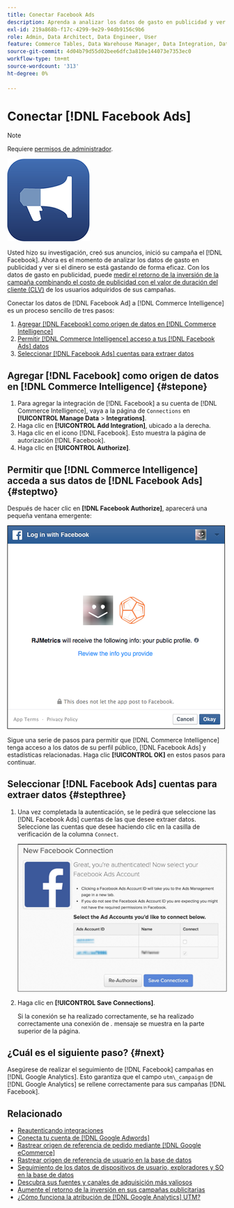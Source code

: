 ```yaml
---
title: Conectar Facebook Ads
description: Aprenda a analizar los datos de gasto en publicidad y ver si el dinero se gasta de forma eficaz.
exl-id: 219a868b-f17c-4299-9e29-94db9156c9b6
role: Admin, Data Architect, Data Engineer, User
feature: Commerce Tables, Data Warehouse Manager, Data Integration, Data Import/Export
source-git-commit: 4d04b79d55d02bee6dfc3a810e144073e7353ec0
workflow-type: tm+mt
source-wordcount: '313'
ht-degree: 0%

---
```


# Conectar [!DNL Facebook Ads]

>[!NOTE]
>
>Requiere [permisos de administrador](../../../administrator/user-management/user-management.md).

![Logotipo de Facebook Ads](../../../assets/facebook-ads-logo.png)

Usted hizo su investigación, creó sus anuncios, inició su campaña el [!DNL Facebook]. Ahora es el momento de analizar los datos de gasto en publicidad y ver si el dinero se está gastando de forma eficaz. Con los datos de gasto en publicidad, puede [medir el retorno de la inversión de la campaña combinando el costo de publicidad con el valor de duración del cliente (CLV)](../../../data-analyst/analysis/roi-ad-camp.md) de los usuarios adquiridos de sus campañas.

Conectar los datos de [!DNL Facebook Ad] a [!DNL Commerce Intelligence] es un proceso sencillo de tres pasos:

1. [Agregar  [!DNL Facebook] como origen de datos en [!DNL Commerce Intelligence]](#stepone)
1. [Permitir  [!DNL Commerce Intelligence] acceso a tus [!DNL Facebook Ads] datos](#steptwo)
1. [Seleccionar [!DNL Facebook Ads] cuentas para extraer datos](#stepthree)

## Agregar [!DNL Facebook] como origen de datos en [!DNL Commerce Intelligence] {#stepone}

1. Para agregar la integración de [!DNL Facebook] a su cuenta de [!DNL Commerce Intelligence], vaya a la página de `Connections` en **[!UICONTROL Manage Data** > **Integrations]**.
1. Haga clic en **[!UICONTROL Add Integration]**, ubicado a la derecha.
1. Haga clic en el icono [!DNL Facebook]. Esto muestra la página de autorización [!DNL Facebook].
1. Haga clic en **[!UICONTROL Authorize]**.

## Permitir que [!DNL Commerce Intelligence] acceda a sus datos de [!DNL Facebook Ads] {#steptwo}

Después de hacer clic en **[!DNL Facebook Authorize]**, aparecerá una pequeña ventana emergente:

![Cuadro de diálogo de permiso de acceso a Facebook para Commerce Intelligence](../../../assets/Facebook_Access_Popup.png)

Sigue una serie de pasos para permitir que [!DNL Commerce Intelligence] tenga acceso a los datos de su perfil público, [!DNL Facebook Ads] y estadísticas relacionadas. Haga clic **[!UICONTROL OK]** en estos pasos para continuar.

## Seleccionar [!DNL Facebook Ads] cuentas para extraer datos {#stepthree}

1. Una vez completada la autenticación, se le pedirá que seleccione las [!DNL Facebook Ads] cuentas de las que desee extraer datos. Seleccione las cuentas que desee haciendo clic en la casilla de verificación de la columna `Connect`.

   ![Interfaz de selección de cuentas de Facebook Ad](../../../assets/Facebook_Ad_Accounts.png)

1. Haga clic en **[!UICONTROL Save Connections]**.

   Si la conexión se ha realizado correctamente, se ha realizado correctamente una conexión de *.* mensaje se muestra en la parte superior de la página.

## ¿Cuál es el siguiente paso? {#next}

Asegúrese de realizar el seguimiento de [!DNL Facebook] campañas en [!DNL Google Analytics]. Esto garantiza que el campo `utm\_campaign` de [!DNL Google Analytics] se rellene correctamente para sus campañas [!DNL Facebook].

## Relacionado

* [Reautenticando integraciones](https://experienceleague.adobe.com/docs/commerce-knowledge-base/kb/how-to/mbi-reauthenticating-integrations.html)
* [Conecta tu cuenta de  [!DNL Google Adwords] ](../integrations/google-ecommerce.md)
* [Rastrear origen de referencia de pedido mediante  [!DNL Google eCommerce]](../integrations/google-ecommerce.md)
* [Rastrear origen de referencia de usuario en la base de datos](../../analysis/google-track-user-acq.md)
* [Seguimiento de los datos de dispositivos de usuario, exploradores y SO en la base de datos](../../analysis/track-usr-dev-browser.md)
* [Descubra sus fuentes y canales de adquisición más valiosos](../../analysis/most-value-source-channel.md)
* [Aumente el retorno de la inversión en sus campañas publicitarias](../../analysis/roi-ad-camp.md)
* [¿Cómo funciona la atribución de  [!DNL Google Analytics] UTM?](../../analysis/utm-attributes.md)
